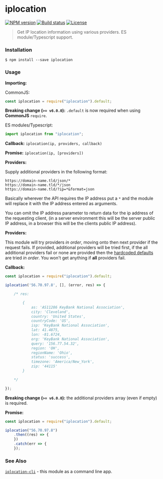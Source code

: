 # iplocation

[![NPM version][npm-image]][npm-url]
[![Build status][travis-image]][travis-url]
[![License][license-image]][license-url]

> Get IP location information using various providers. ES module/Typescript support.

### Installation

```
$ npm install --save iplocation
```

### Usage

__Importing:__

CommonJS:

```javascript
const iplocation = require("iplocation").default;
```

__Breaking change (`>= v6.0.0`):__ `.default` is now required when using __CommonJS__ `require`.

ES modules/Typescript:

```javascript
import iplocation from "iplocation";
```

__Callback:__ `iplocation(ip, providers, callback)`

__Promise:__ `iplocation(ip, [providers])`

__Providers:__

Supply additional providers in the following format:

```
https://domain-name.tld/json/*
https://domain-name.tld/*/json
https://domain-name.tld/?ip=*&format=json
```

Basically wherever the API requires the IP address put a `*` and the module
will replace it with the IP address entered as arguments.

You can omit the IP address parameter to return data for the ip address of the requesting client, (in a server environment this will be the server public IP address, in a browser this will be the clients public IP address).

__Providers:__

This module will try providers _in order_, moving onto then next provider if the request fails. If provided, additional providers will be tried first, if the all additional providers fail or none are provided then the [hardcoded defaults](https://github.com/roryrjb/iplocation/blob/master/src/index.ts#L6) are tried _in order_. You won't get anything if __all__ providers fail.

__Callback:__

```javascript
const iplocation = require("iplocation").default;

iplocation('56.70.97.8', [], (error, res) => {

    /* res:

        {
            as: 'AS11286 KeyBank National Association',
            city: 'Cleveland',
            country: 'United States',
            countryCode: 'US',
            isp: 'KeyBank National Association',
            lat: 41.4875,
            lon: -81.6724,
            org: 'KeyBank National Association',
            query: '156.77.54.32',
            region: 'OH',
            regionName: 'Ohio',
            status: 'success',
            timezone: 'America/New_York',
            zip: '44115'
        }

    */

});
```

__Breaking change (`>= v6.0.0`):__ the additional providers array (even if empty) is required.

__Promise:__

```javascript
const iplocation = require("iplocation").default;

iplocation("56.70.97.8")
    .then((res) => {
    })
    .catch(err => {
    });
```

### See Also

[`iplocation-cli`](https://github.com/roryrjb/iplocation-cli) - this module as a command line app.

[npm-image]: https://img.shields.io/npm/v/iplocation.svg
[npm-url]: https://npmjs.org/package/iplocation
[travis-image]: https://img.shields.io/travis/roryrjb/iplocation.svg
[travis-url]: https://travis-ci.org/roryrjb/iplocation
[license-image]: http://img.shields.io/npm/l/iplocation.svg
[license-url]: LICENSE
